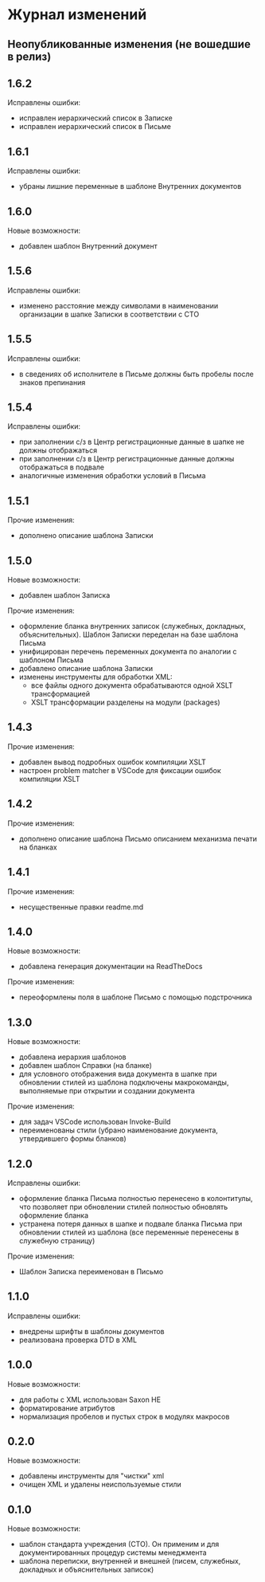 # Журнал изменений

## Неопубликованные изменения (не вошедшие в релиз)

## 1.6.2

Исправлены ошибки:

- исправлен иерархический список в Записке
- исправлен иерархический список в Письме

## 1.6.1

Исправлены ошибки:

- убраны лишние переменные в шаблоне Внутренних документов

## 1.6.0

Новые возможности:

- добавлен шаблон Внутренний документ

## 1.5.6

Исправлены ошибки:

- изменено расстояние между символами в наименовании организации в шапке Записки
  в соответствии с СТО

## 1.5.5

Исправлены ошибки:

- в сведениях об исполнителе в Письме должны быть пробелы после знаков препинания

## 1.5.4

Исправлены ошибки:

- при заполнении с/з в Центр регистрационные данные в шапке не должны отображаться
- при заполнении с/з в Центр регистрационные данные должны отображаться в подвале
- аналогичные изменения обработки условий в Письма

## 1.5.1

Прочие изменения:

- дополнено описание шаблона Записки

## 1.5.0

Новые возможности:

- добавлен шаблон Записка

Прочие изменения:

- оформление бланка внутренних записок (служебных, докладных, объяснительных).
  Шаблон Записки переделан на базе шаблона Письма
- унифицирован перечень переменных документа по аналогии с шаблоном Письма
- добавлено описание шаблона Записки
- изменены инструменты для обработки XML:
  - все файлы одного документа обрабатываются одной XSLT трансформацией
  - XSLT трансформации разделены на модули (packages)

## 1.4.3

Прочие изменения:

- добавлен вывод подробных ошибок компиляции XSLT
- настроен problem matcher в VSCode для фиксации ошибок компиляции XSLT

## 1.4.2

Прочие изменения:

- дополнено описание шаблона Письмо описанием механизма печати на бланках

## 1.4.1

Прочие изменения:

- несущественные правки readme.md

## 1.4.0

Новые возможности:

- добавлена генерация документации на ReadTheDocs

Прочие изменения:

- переоформлены поля в шаблоне Письмо с помощью подстрочника

## 1.3.0

Новые возможности:

- добавлена иерархия шаблонов
- добавлен шаблон Справки (на бланке)
- для условного отображения вида документа в шапке при обновлении
  стилей из шаблона подключены макрокоманды, выполняемые при открытии и
  создании документа

Прочие изменения:

- для задач VSCode использован Invoke-Build
- переименованы стили (убрано наименование документа, утвердившего формы бланков)

## 1.2.0

Исправлены ошибки:

- оформление бланка Письма полностью перенесено в колонтитулы,
  что позволяет при обновлении стилей полностью обновлять оформление бланка
- устранена потеря данных в шапке и подвале бланка Письма при обновлении
  стилей из шаблона (все переменные перенесены в служебную страницу)

Прочие изменения:

- Шаблон Записка переименован в Письмо

## 1.1.0

Исправлены ошибки:

- внедрены шрифты в шаблоны документов
- реализована проверка DTD в XML

## 1.0.0

Новые возможности:

- для работы с XML использован Saxon HE
- форматирование атрибутов
- нормализация пробелов и пустых строк в модулях макросов

## 0.2.0

Новые возможности:

- добавлены инструменты для "чистки" xml
- очищен XML и удалены неиспользуемые стили

## 0.1.0

Новые возможности:

- шаблон стандарта учреждения (СТО).
  Он применим и для документированных процедур системы менеджмента
- шаблона переписки, внутренней и внешней (писем,
  служебных, докладных и объяснительных записок)
